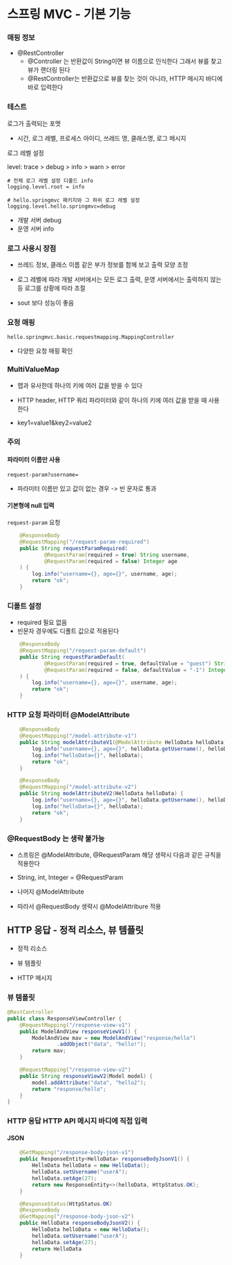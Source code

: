 # 스프링 MVC - 기본 기능

### 매핑 정보 

- @RestController
  - @Controller 는 반환값이 String이면 뷰 이름으로 인식한다 그래서 뷰를 찾고 뷰가 랜더링 된다 
  - @RestController는 반환값으로 뷰를 찾는 것이 아니라, HTTP 메시지 바디에 바로 입력한다 

### 테스트 

로그가 출력되는 포멧 

- 시간, 로그 레벨, 프로세스 아이디, 쓰레드 명, 클래스명, 로그 메시지

로그 레벨 설정 

level: trace > debug > info > warn > error

```
# 전체 로그 레벨 설정 디폴드 info
logging.level.root = info

# hello.springmvc 패키지와 그 하위 로그 레벨 설정
logging.level.hello.springmvc=debug
```

- 개발 서버 debug
- 운영 서버 info



### 로그 사용시 장점

- 쓰레드 정보, 클래스 이름 같은 부가 정보를 함께 보고 출력 모양 조정

- 로그 레벨에 따라 개발 서버에서는 모든 로그 출력, 운영 서버에서는 출력하지 않는 등 로그를 상황에 따라 조절 

- sout 보다 성능이 좋음 

  

### 요청 매핑

```
hello.springmvc.basic.requestmapping.MappingController
```

- 다양한 요청 매핑 확인 

  

### MultiValueMap

- 맵과 유사한데 하나의 키에 여러 값을 받을 수 있다 

- HTTP header, HTTP 쿼리 파라미터와 같이 하나의 키에 여러 값을 받을 때 사용한다 

- key1=value1&key2=value2






### 주의

#### 파라미터 이름만 사용

`request-param?username=`

- 파라미터 이름만 있고 값이 없는 경우  -> 	빈 문자로 통과

#### 기본형에 null 입력

`request-param` 요청

```java
    @ResponseBody
    @RequestMapping("/request-param-required")
    public String requestParamRequired(
            @RequestParam(required = true) String username,
            @RequestParam(required = false) Integer age
    ) {
        log.info("username={}, age={}", username, age);
        return "ok";
    }
```



### 디폴트 설정

- required 필요 없음
- 빈문자 경우에도 디폴트 값으로 적용된다

```java
    @ResponseBody
    @RequestMapping("/request-param-default")
    public String requestParamDefault(
            @RequestParam(required = true, defaultValue = "guest") String username,
            @RequestParam(required = false, defaultValue = "-1") Integer age
    ) {
        log.info("username={}, age={}", username, age);
        return "ok";
    }
```



### HTTP 요청 파라미터 @ModelAttribute

```java
    @ResponseBody
    @RequestMapping("/model-attribute-v1")
    public String modelAttributeV1(@ModelAttribute HelloData helloData) {
        log.info("username={}, age={}", helloData.getUsername(), helloData.getAge());
        log.info("helloData={}", helloData);
        return "ok";
    }

    @ResponseBody
    @RequestMapping("/model-attribute-v2")
    public String modelAttributeV2(HelloData helloData) {
        log.info("username={}, age={}", helloData.getUsername(), helloData.getAge());
        log.info("helloData={}", helloData);
        return "ok";
    }
```



### @RequestBody 는 생략 불가능

- 스프링은 @ModelAttribute, @RequestParam 해당 생략시 다음과 같은 규칙을 적용한다 

- String, int, Integer = @RequestParam

- 나머지 @ModelAttribute 

- 따라서 @RequestBody  생략시 @ModelAttribure 적용

  

## HTTP 응답 - 정적 리소스, 뷰 템플릿

- 정적 리소스

- 뷰 템플릿

- HTTP 메시지 

  

### 뷰 템플릿

```java
@RestController
public class ResponseViewController {
    @RequestMapping("/response-view-v1")
    public ModelAndView responseViewV1() {
        ModelAndView mav = new ModelAndView("response/hello")
                .addObject("data", "hello!");
        return mav;
    }

    @RequestMapping("/response-view-v2")
    public String responseViewV2(Model model) {
        model.addAttribute("data", "hello2");
        return "response/hello";
    }
}
```



### HTTP 응답 HTTP API 메시지 바디에 직접 입력

#### JSON

```java
    @GetMapping("/response-body-json-v1")
    public ResponseEntity<HelloData> responseBodyJsonV1() {
        HelloData helloData = new HelloData();
        helloData.setUsername("userA");
        helloData.setAge(27);
        return new ResponseEntity<>(helloData, HttpStatus.OK);
    }

    @ResponseStatus(HttpStatus.OK)
    @ResponseBody
    @GetMapping("/response-body-json-v2")
    public HelloData responseBodyJsonV2() {
        HelloData helloData = new HelloData();
        helloData.setUsername("userA");
        helloData.setAge(27);
        return HelloData
    }
```

